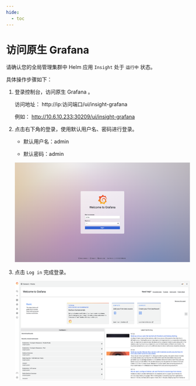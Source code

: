 ```yaml
---
hide:
  - toc
---
```


# 访问原生 Grafana

请确认您的全局管理集群中 Helm 应用 `Insight` 处于 `运行中` 状态。

具体操作步骤如下：

1. 登录控制台，访问原生 Grafana 。

    访问地址： http://ip:访问端口/ui/insight-grafana

    例如： http://10.6.10.233:30209/ui/insight-grafana

2. 点击右下角的登录，使用默认用户名、密码进行登录。

    - 默认用户名：admin

    - 默认密码：admin

    ![登录 grafana](../../images/grafana02.png)

3. 点击 `Log in` 完成登录。

    ![成功登录 grafana](../../images/grafana03.png)
